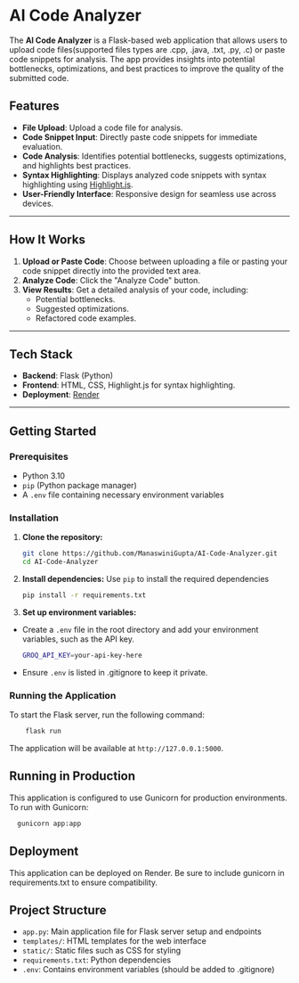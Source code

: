 # AI Code Analyzer

The **AI Code Analyzer** is a Flask-based web application that allows users to upload code files(supported files types are .cpp, .java, .txt, .py, .c) or paste code snippets for analysis. The app provides insights into potential bottlenecks, optimizations, and best practices to improve the quality of the submitted code.

## Features

- **File Upload**: Upload a code file for analysis.
- **Code Snippet Input**: Directly paste code snippets for immediate evaluation.
- **Code Analysis**: Identifies potential bottlenecks, suggests optimizations, and highlights best practices.
- **Syntax Highlighting**: Displays analyzed code snippets with syntax highlighting using [Highlight.js](https://highlightjs.org/).
- **User-Friendly Interface**: Responsive design for seamless use across devices.

---

## How It Works

1. **Upload or Paste Code**: Choose between uploading a file or pasting your code snippet directly into the provided text area.
2. **Analyze Code**: Click the "Analyze Code" button.
3. **View Results**: Get a detailed analysis of your code, including:
   - Potential bottlenecks.
   - Suggested optimizations.
   - Refactored code examples.

---

## Tech Stack

- **Backend**: Flask (Python)
- **Frontend**: HTML, CSS, Highlight.js for syntax highlighting.
- **Deployment**: [Render](https://ai-code-analyzer-app.onrender.com/) 

---
## Getting Started

### Prerequisites
- Python 3.10
- `pip` (Python package manager)
- A `.env` file containing necessary environment variables

### Installation

1. **Clone the repository:**
   ```bash
   git clone https://github.com/ManaswiniGupta/AI-Code-Analyzer.git
   cd AI-Code-Analyzer
2. **Install dependencies:** Use `pip` to install the required dependencies
    ```bash
    pip install -r requirements.txt
3. **Set up environment variables:**
  - Create a `.env` file in the root directory and add your environment variables, such as the API key.
    ```bash
    GROQ_API_KEY=your-api-key-here
    ```
  - Ensure `.env` is listed in .gitignore to keep it private.

### Running the Application
To start the Flask server, run the following command:
```bash
    flask run
```
    


The application will be available at `http://127.0.0.1:5000`.

## Running in Production
This application is configured to use Gunicorn for production environments. To run with Gunicorn:
```bash
  gunicorn app:app
```
## Deployment
This application can be deployed on Render. Be sure to include gunicorn in requirements.txt to ensure compatibility.

## Project Structure
- `app.py`: Main application file for Flask server setup and endpoints
- `templates/`: HTML templates for the web interface
- `static/`: Static files such as CSS for styling
- `requirements.txt`: Python dependencies
- `.env`: Contains environment variables (should be added to .gitignore)




